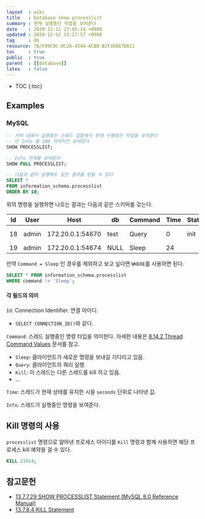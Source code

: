 ```yaml
---
layout  : wiki
title   : Database show processlist
summary : 현재 실행중인 작업을 보여준다
date    : 2020-12-11 23:05:14 +0900
updated : 2020-12-12 13:27:57 +0900
tag     : db
resource: 7B/F99C9C-DC2A-4549-ACB8-B2F3E8A7DA11
toc     : true
public  : true
parent  : [[database]]
latex   : false
---
```

* TOC
{:toc}

## Examples
### MySQL

```sql
-- 서버 내에서 실행중인 스레드 집합에서 현재 수행중인 작업을 보여준다
-- 단 Info 를 100 자까지만 보여준다
SHOW PROCESSLIST;

-- Info 전체를 보여준다
SHOW FULL PROCESSLIST;

-- 다음과 같이 실행해도 같은 결과를 얻을 수 있다
SELECT *
FROM information_schema.processlist
ORDER BY id;
```

위의 명령을 실행하면 나오는 결과는 다음과 같은 스키마를 갖는다.

| Id  | User  | Host             | db   | Command | Time | State | Info             |
| --- | ---   | ---              | ---  | ---     | ---  | ---   | ---              |
| 18  | admin | 172.20.0.1:54670 | test | Query   | 0    | init  | SHOW PROCESSLIST |
| 19  | admin | 172.20.0.1:54674 | NULL | Sleep   | 24   |       | NULL             |

만약 `Command = Sleep` 인 경우를 제외하고 보고 싶다면 `WHERE`를 사용하면 된다.

```sql
SELECT * FROM information_schema.processlist
WHERE command != 'Sleep';
```

#### 각 필드의 의미
`Id`: Connection Identifier. 연결 아이디.
- `SELECT CONNECTION_ID()`와 같다.

`Command`: 스레드 실행중인 명령 타입을 의미한다. 자세한 내용은 [8.14.2 Thread Command Values]( https://dev.mysql.com/doc/refman/8.0/en/thread-commands.html ) 문서를 참고.
- `Sleep`: 클라이언트가 새로운 명령을 보내길 기다리고 있음.
- `Query`: 클라이언트의 쿼리 실행.
- `Kill`: 이 스레드는 다른 스레드를 kill 하고 있음.
- ...

`Time`: 스레드가 현재 상태를 유지한 시을 `seconds` 단위로 나타낸 값.

`Info`: 스레드가 실행중인 명령을 보여준다.

## Kill 명령의 사용

`processlist` 명령으로 알아낸 프로세스 아이디를 `Kill` 명령과 함께 사용하면 해당 프로세스 kill 예약을 걸 수 있다.

```sql
KILL 23414;
```

## 참고문헌

- [13.7.7.29 SHOW PROCESSLIST Statement (MySQL 8.0 Reference Manual)]( https://dev.mysql.com/doc/refman/8.0/en/show-processlist.html )
- [13.7.8.4 KILL Statement]( https://dev.mysql.com/doc/refman/8.0/en/kill.html )

